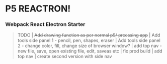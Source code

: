 # P5 REACTRON!

### Webpack React Electron Starter

> TODO
> | ~~Add drawing function as per normal p5/ prcessing app~~
> | Add tools side panel 1 - pencil, pen, shapes, eraser
> | Add tools side panel 2 - change color, fill, change size of browser window?
> | add top nav - new file, save, open existing file, edit, saveas etc
> | fix prod build
> | add top nav
> | create second version with side nav